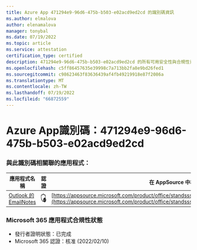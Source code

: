 ```yaml
---
title: Azure App 471294e9-96d6-475b-b503-e02acd9ed2cd 的識別碼資訊
ms.author: elmalova
author: elenamalova
manager: tonybal
ms.date: 07/19/2022
ms.topic: article
ms.service: attestation
certification_type: certified
description: 471294e9-96d6-475b-b503-e02acd9ed2cd 的所有可用安全性與合規性資訊。
ms.openlocfilehash: c5ff86457635e39998c7a713bb2fa8e9bd26fed1
ms.sourcegitcommit: c98623463f83636439af4fb49219918e87f2086a
ms.translationtype: MT
ms.contentlocale: zh-TW
ms.lasthandoff: 07/19/2022
ms.locfileid: "66872559"
---
```

# <a name="azure-app-id-471294e9-96d6-475b-b503-e02acd9ed2cd"></a>Azure App識別碼：471294e9-96d6-475b-b503-e02acd9ed2cd


### <a name="apps-associated-with-this-id"></a>與此識別碼相關聯的應用程式：
| **應用程式名稱** | **認證** | **在 AppSource 中檢視** |
|--------------|---------------|-----------------------|
| [Outlook 的 EmailNotes](../forward/standsssouthpacificltd1581455821226.emailnotes.md) | <img alt="Certified application badge" src="../media/certified-badge.png" height="25" width="25" /> | [https://appsource.microsoft.com/product/office/standsssouthpacificltd1581455821226.emailnotes](https://appsource.microsoft.com/product/office/standsssouthpacificltd1581455821226.emailnotes) |

### <a name="microsoft-365-app-compliance-status"></a>Microsoft 365 應用程式合規性狀態
- 發行者證明狀態：已完成
- Microsoft 365 認證：核准 (2022/02/10) 
